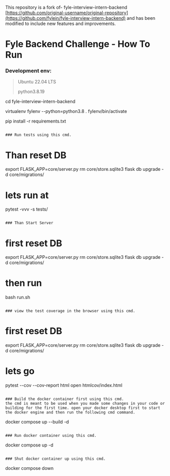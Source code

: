 This repository is a fork of- fyle-interview-intern-backend
 [https://github.com/original-username/original-repository](https://github.com/fylein/fyle-interview-intern-backend) and has been modified to include new features and improvements.

# Fyle Backend Challenge - How To  Run

### Development env: 
> Ubuntu 22.04 LTS
> 
>  python3.8.19

cd fyle-interview-intern-backend

virtualenv fylenv --python=python3.8
. fylenv/bin/activate

pip install -r requirements.txt
```

### Run tests using this cmd.
```
# Than reset DB
export FLASK_APP=core/server.py
rm core/store.sqlite3
flask db upgrade -d core/migrations/
# lets run at
pytest -vvv -s tests/
```

### Than Start Server

```
# first reset DB
export FLASK_APP=core/server.py
rm core/store.sqlite3
flask db upgrade -d core/migrations/
# then run
bash run.sh
```

### view the test coverage in the browser using this cmd.
```
# first reset DB
export FLASK_APP=core/server.py
rm core/store.sqlite3
flask db upgrade -d core/migrations/
# lets go
pytest --cov --cov-report html
open htmlcov/index.html
```

### Build the docker container first using this cmd.
the cmd is meant to be used when you made some changes in your code or building for the first time. open your docker desktop first to start the docker engine and then run the following cmd command.
```
docker compose up --build -d
```

### Run docker container using this cmd.
```
docker compose up -d
```

### Shut docker container up using this cmd.
```
docker compose down
```

